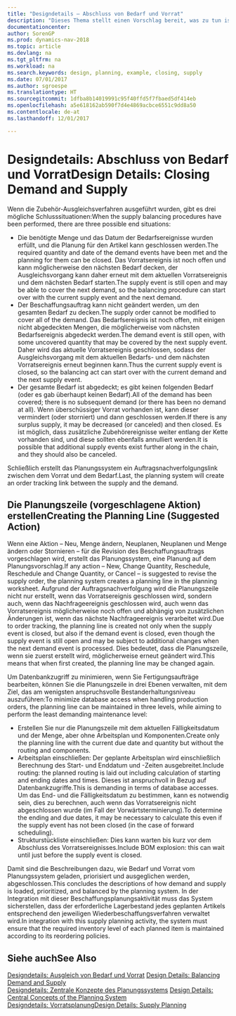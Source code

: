 ```yaml
---
title: "Designdetails – Abschluss von Bedarf und Vorrat"
description: "Dieses Thema stellt einen Vorschlag bereit, was zu tun ist, nachdem Sie das Zubehör-Ausgleichsverfahren ausgeführt haben."
documentationcenter: 
author: SorenGP
ms.prod: dynamics-nav-2018
ms.topic: article
ms.devlang: na
ms.tgt_pltfrm: na
ms.workload: na
ms.search.keywords: design, planning, example, closing, supply
ms.date: 07/01/2017
ms.author: sgroespe
ms.translationtype: HT
ms.sourcegitcommit: 1dfba8b14019991c95f40ffd5f7fbaed5df414eb
ms.openlocfilehash: a5e618162ab590f7d4e4869acbce6551c9dd8a50
ms.contentlocale: de-at
ms.lasthandoff: 12/01/2017

---
```

# <a name="design-details-closing-demand-and-supply"></a><span data-ttu-id="3dfba-103">Designdetails: Abschluss von Bedarf und Vorrat</span><span class="sxs-lookup"><span data-stu-id="3dfba-103">Design Details: Closing Demand and Supply</span></span>
<span data-ttu-id="3dfba-104">Wenn die Zubehör-Ausgleichsverfahren ausgeführt wurden, gibt es drei mögliche Schlusssituationen:</span><span class="sxs-lookup"><span data-stu-id="3dfba-104">When the supply balancing procedures have been performed, there are three possible end situations:</span></span>  
  
* <span data-ttu-id="3dfba-105">Die benötigte Menge und das Datum der Bedarfsereignisse wurden erfüllt, und die Planung für den Artikel kann geschlossen werden.</span><span class="sxs-lookup"><span data-stu-id="3dfba-105">The required quantity and date of the demand events have been met and the planning for them can be closed.</span></span> <span data-ttu-id="3dfba-106">Das Vorratsereignis ist noch offen und kann möglicherweise den nächsten Bedarf decken, der Ausgleichsvorgang kann daher erneut mit dem aktuellen Vorratsereignis und dem nächsten Bedarf starten.</span><span class="sxs-lookup"><span data-stu-id="3dfba-106">The supply event is still open and may be able to cover the next demand, so the balancing procedure can start over with the current supply event and the next demand.</span></span>  
* <span data-ttu-id="3dfba-107">Der Beschaffungsauftrag kann nicht geändert werden, um den gesamten Bedarf zu decken.</span><span class="sxs-lookup"><span data-stu-id="3dfba-107">The supply order cannot be modified to cover all of the demand.</span></span> <span data-ttu-id="3dfba-108">Das Bedarfsereignis ist noch offen, mit einigen nicht abgedeckten Mengen, die möglicherweise vom nächsten Bedarfsereignis abgedeckt werden.</span><span class="sxs-lookup"><span data-stu-id="3dfba-108">The demand event is still open, with some uncovered quantity that may be covered by the next supply event.</span></span> <span data-ttu-id="3dfba-109">Daher wird das aktuelle Vorratsereignis geschlossen, sodass der Ausgleichsvorgang mit dem aktuellen Bedarfs- und dem nächsten Vorratsereignis erneut beginnen kann.</span><span class="sxs-lookup"><span data-stu-id="3dfba-109">Thus the current supply event is closed, so the balancing act can start over with the current demand and the next supply event.</span></span>  
* <span data-ttu-id="3dfba-110">Der gesamte Bedarf ist abgedeckt; es gibt keinen folgenden Bedarf (oder es gab überhaupt keinen Bedarf).</span><span class="sxs-lookup"><span data-stu-id="3dfba-110">All of the demand has been covered; there is no subsequent demand (or there has been no demand at all).</span></span> <span data-ttu-id="3dfba-111">Wenn überschüssiger Vorrat vorhanden ist, kann dieser vermindert (oder storniert) und dann geschlossen werden.</span><span class="sxs-lookup"><span data-stu-id="3dfba-111">If there is any surplus supply, it may be decreased (or canceled) and then closed.</span></span> <span data-ttu-id="3dfba-112">Es ist möglich, dass zusätzliche Zubehörereignisse weiter entlang der Kette vorhanden sind, und diese sollten ebenfalls annulliert werden.</span><span class="sxs-lookup"><span data-stu-id="3dfba-112">It is possible that additional supply events exist further along in the chain, and they should also be canceled.</span></span>  
  
<span data-ttu-id="3dfba-113">Schließlich erstellt das Planungssystem ein Auftragsnachverfolgungslink zwischen dem Vorrat und dem Bedarf.</span><span class="sxs-lookup"><span data-stu-id="3dfba-113">Last, the planning system will create an order tracking link between the supply and the demand.</span></span>  
  
## <a name="creating-the-planning-line-suggested-action"></a><span data-ttu-id="3dfba-114">Die Planungszeile (vorgeschlagene Aktion) erstellen</span><span class="sxs-lookup"><span data-stu-id="3dfba-114">Creating the Planning Line (Suggested Action)</span></span>  
<span data-ttu-id="3dfba-115">Wenn eine Aktion – Neu, Menge ändern, Neuplanen, Neuplanen und Menge ändern oder Stornieren – für die Revision des Beschaffungsauftrags vorgeschlagen wird, erstellt das Planungssystem, eine Planung auf dem Planungsvorschlag.</span><span class="sxs-lookup"><span data-stu-id="3dfba-115">If any action – New, Change Quantity, Reschedule, Reschedule and Change Quantity, or Cancel – is suggested to revise the supply order, the planning system creates a planning line in the planning worksheet.</span></span> <span data-ttu-id="3dfba-116">Aufgrund der Auftragsnachverfolgung wird die Planungszeile nicht nur erstellt, wenn das Vorratsereignis geschlossen wird, sondern auch, wenn das Nachfrageereignis geschlossen wird, auch wenn das Vorratsereignis möglicherweise noch offen und abhängig von zusätzlichen Änderungen ist, wenn das nächste Nachfrageereignis verarbeitet wird.</span><span class="sxs-lookup"><span data-stu-id="3dfba-116">Due to order tracking, the planning line is created not only when the supply event is closed, but also if the demand event is closed, even though the supply event is still open and may be subject to additional changes when the next demand event is processed.</span></span> <span data-ttu-id="3dfba-117">Dies bedeutet, dass die Planungszeile, wenn sie zuerst erstellt wird, möglicherweise erneut geändert wird.</span><span class="sxs-lookup"><span data-stu-id="3dfba-117">This means that when first created, the planning line may be changed again.</span></span>  
  
<span data-ttu-id="3dfba-118">Um Datenbankzugriff zu minimieren, wenn Sie Fertigungsaufträge bearbeiten, können Sie die Planungszeile in drei Ebenen verwalten, mit dem Ziel, das am wenigsten anspruchsvolle Bestanderhaltungsniveau auszuführen:</span><span class="sxs-lookup"><span data-stu-id="3dfba-118">To minimize database access when handling production orders, the planning line can be maintained in three levels, while aiming to perform the least demanding maintenance level:</span></span>  
  
* <span data-ttu-id="3dfba-119">Erstellen Sie nur die Planungszeile mit dem aktuellen Fälligkeitsdatum und der Menge, aber ohne Arbeitsplan und Komponenten.</span><span class="sxs-lookup"><span data-stu-id="3dfba-119">Create only the planning line with the current due date and quantity but without the routing and components.</span></span>  
* <span data-ttu-id="3dfba-120">Arbeitsplan einschließen: Der geplante Arbeitsplan wird einschließlich Berechnung des Start- und Enddatum und -Zeiten ausgebreitet.</span><span class="sxs-lookup"><span data-stu-id="3dfba-120">Include routing: the planned routing is laid out including calculation of starting and ending dates and times.</span></span> <span data-ttu-id="3dfba-121">Dieses ist anspruchvoll in Bezug auf Datenbankzugriffe.</span><span class="sxs-lookup"><span data-stu-id="3dfba-121">This is demanding in terms of database accesses.</span></span> <span data-ttu-id="3dfba-122">Um das End- und die Fälligkeitsdatum zu bestimmen, kann es notwendig sein, dies zu berechnen, auch wenn das Vorratsereignis nicht abgeschlossen wurde (im Fall der Vorwärtsterminierung).</span><span class="sxs-lookup"><span data-stu-id="3dfba-122">To determine the ending and due dates, it may be necessary to calculate this even if the supply event has not been closed (in the case of forward scheduling).</span></span>  
* <span data-ttu-id="3dfba-123">Strukturstückliste einschließen: Dies kann warten bis kurz vor dem Abschluss des Vorratsereignisses.</span><span class="sxs-lookup"><span data-stu-id="3dfba-123">Include BOM explosion: this can wait until just before the supply event is closed.</span></span>  
  
<span data-ttu-id="3dfba-124">Damit sind die Beschreibungen dazu, wie Bedarf und Vorrat vom Planungssystem geladen, priorisiert und ausgeglichen werden, abgeschlossen.</span><span class="sxs-lookup"><span data-stu-id="3dfba-124">This concludes the descriptions of how demand and supply is loaded, prioritized, and balanced by the planning system.</span></span> <span data-ttu-id="3dfba-125">In der Integration mit dieser Beschaffungsplanungsaktivität muss das System sicherstellen, dass der erforderliche Lagerbestand jedes geplanten Artikels entsprechend den jeweiligen Wiederbeschaffungsverfahren verwaltet wird.</span><span class="sxs-lookup"><span data-stu-id="3dfba-125">In integration with this supply planning activity, the system must ensure that the required inventory level of each planned item is maintained according to its reordering policies.</span></span>  
  
## <a name="see-also"></a><span data-ttu-id="3dfba-126">Siehe auch</span><span class="sxs-lookup"><span data-stu-id="3dfba-126">See Also</span></span>  
<span data-ttu-id="3dfba-127">[Designdetails: Ausgleich von Bedarf und Vorrat](design-details-balancing-demand-and-supply.md) </span><span class="sxs-lookup"><span data-stu-id="3dfba-127">[Design Details: Balancing Demand and Supply](design-details-balancing-demand-and-supply.md) </span></span>  
<span data-ttu-id="3dfba-128">[Designdetails: Zentrale Konzepte des Planungssystems](design-details-central-concepts-of-the-planning-system.md) </span><span class="sxs-lookup"><span data-stu-id="3dfba-128">[Design Details: Central Concepts of the Planning System](design-details-central-concepts-of-the-planning-system.md) </span></span>  
[<span data-ttu-id="3dfba-129">Designdetails: Vorratsplanung</span><span class="sxs-lookup"><span data-stu-id="3dfba-129">Design Details: Supply Planning</span></span>](design-details-supply-planning.md)

